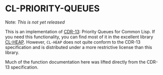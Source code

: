 # CL-PRIORITY-QUEUES

Note: *This is not yet released*

This is an implementation of [CDR-13][cdr-13]: Priority Queues for
Common Lisp.  If you need this functionality, you can find most of
it in the excellent library [CL-HEAP][cl-heap].  However, `CL-HEAP`
does not quite conform to the CDR-13 specification and is distributed
under a more restrictive license than this library.

  [cdr-13]: https://common-lisp.net/project/cdr/document/13/index.html
  [cl-heap]: https://common-lisp.net/project/cl-heap/

Much of the function documentation here was lifted directly from the
CDR-13 specification.
